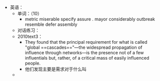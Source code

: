 - 英语：
	- 单词：（10）
		- metric
		  miserable
		  specify
		  assure .
		  mayor
		  considerably
		  outbreak
		  resemble
		  defer
		  assembly
	- 对话练习：
	- 2010text3：
		- They found that the principal requirement for what is called "global ==cascades=="—the widespread propagation of influence through networks—is the presence not of a few influentials but, rather, of a critical mass of easily influenced people.
		- 他们发现主要是需求对于什么叫
	-